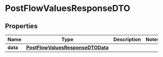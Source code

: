 # PostFlowValuesResponseDTO

## Properties
Name | Type | Description | Notes
------------ | ------------- | ------------- | -------------
**data** | [**PostFlowValuesResponseDTOData**](PostFlowValuesResponseDTOData.md) |  | 
